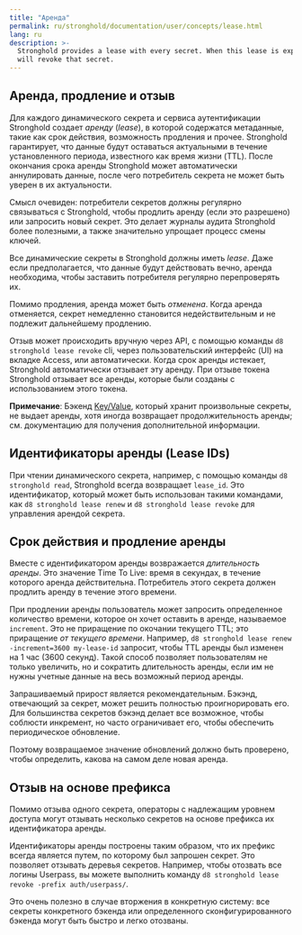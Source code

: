 ```yaml
---
title: "Аренда"
permalink: ru/stronghold/documentation/user/concepts/lease.html
lang: ru
description: >-
  Stronghold provides a lease with every secret. When this lease is expired, Stronghold
  will revoke that secret.
---
```


## Аренда, продление и отзыв

Для каждого динамического секрета и сервиса аутентификации Stronghold создает _аренду_ (_lease_), в которой содержатся метаданные, такие как срок действия, возможность продления и прочее. Stronghold гарантирует, что данные будут оставаться актуальными в течение установленного периода, известного как время жизни (TTL). После окончания срока аренды Stronghold может автоматически аннулировать данные, после чего потребитель секрета не может быть уверен в их актуальности.

Смысл очевиден: потребители секретов должны регулярно связываться с Stronghold, чтобы продлить аренду (если это разрешено) или запросить новый секрет. Это делает журналы аудита Stronghold более полезными, а также значительно упрощает процесс смены ключей.

Все динамические секреты в Stronghold должны иметь _lease_. Даже если предполагается, что данные будут действовать вечно, аренда необходима, чтобы заставить потребителя регулярно перепроверять их.

Помимо продления, аренда может быть _отменена_. Когда аренда отменяется, секрет немедленно становится недействительным и не подлежит дальнейшему продлению.

Отзыв может происходить вручную через API, с помощью команды `d8 stronghold lease revoke` cli, через пользовательский интерфейс (UI) на вкладке Access, или автоматически. Когда срок аренды истекает, Stronghold автоматически отзывает эту аренду. При отзыве токена Stronghold отзывает все аренды, которые были созданы с использованием этого токена.

**Примечание**: Бэкенд [Key/Value](../../secrets-engines/kv), который хранит произвольные секреты, не выдает аренды, хотя иногда возвращает продолжительность аренды; см. документацию для получения дополнительной информации.

## Идентификаторы аренды (Lease IDs)

При чтении динамического секрета, например, с помощью команды `d8 stronghold read`, Stronghold всегда возвращает `lease_id`. Это идентификатор, который может быть использован такими командами, как `d8 stronghold lease renew` и `d8 stronghold lease revoke` для управления арендой секрета.

## Срок действия и продление аренды

Вместе с идентификатором аренды возвражается _длительность аренды_. Это значение Time To Live: время в секундах, в течение которого аренда действительна. Потребитель этого секрета должен продлить аренду в течение этого времени.

При продлении аренды пользователь может запросить определенное количество времени, которое он хочет оставить в аренде, называемое `increment`. Это не приращение по окочании текущего TTL; это приращение _от текущего времени_. Например, `d8 stronghold lease renew -increment=3600 my-lease-id` запросит, чтобы TTL аренды был изменен на 1 час (3600 секунд). Такой способ позволяет пользователям не только увеличить, но и сократить длительность аренды, если им не нужны учетные данные на весь возможный период аренды.

Запрашиваемый прирост является рекомендательным. Бэкэнд, отвечающий за секрет, может решить полностью проигнорировать его. Для большинства секретов бэкэнд делает все возможное, чтобы соблюсти инкремент, но часто ограничивает его, чтобы обеспечить периодическое обновление.

Поэтому возвращаемое значение обновлений должно быть проверено, чтобы определить, какова на самом деле новая аренда.

## Отзыв на основе префикса

Помимо отзыва одного секрета, операторы с надлежащим уровнем доступа могут отзывать несколько секретов на основе префикса их идентификатора аренды.

Идентификаторы аренды построены таким образом, что их префикс всегда является путем, по которому был запрошен секрет. Это позволяет отзывать деревья секретов. Например, чтобы отозвать все логины Userpass, вы можете выполнить команду `d8 stronghold lease revoke -prefix auth/userpass/`.

Это очень полезно в случае вторжения в конкретную систему: все секреты конкретного бэкенда или определенного сконфигурированного бэкенда могут быть быстро и легко отозваны.
